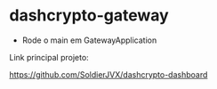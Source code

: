 # dashcrypto-gateway

- Rode o main em GatewayApplication

Link principal projeto:

https://github.com/SoldierJVX/dashcrypto-dashboard